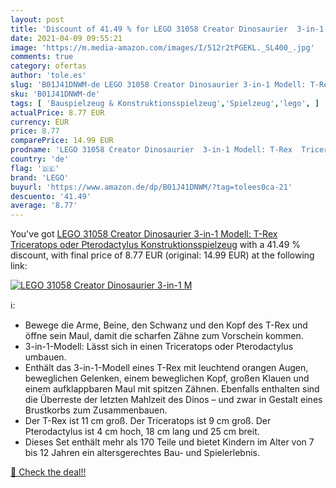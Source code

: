 ```yaml
---
layout: post
title: 'Discount of 41.49 % for LEGO 31058 Creator Dinosaurier  3-in-1 M'
date: 2021-04-09 09:55:21
image: 'https://m.media-amazon.com/images/I/512r2tPGEKL._SL400_.jpg'
comments: true
category: ofertas
author: 'tole.es'
slug: 'B01J41DNWM-de LEGO 31058 Creator Dinosaurier 3-in-1 Modell: T-Rex...'
sku: 'B01J41DNWM-de'
tags: [ 'Bauspielzeug & Konstruktionsspielzeug','Spielzeug','lego', ]
actualPrice: 8.77 EUR
currency: EUR
price: 8.77
comparePrice: 14.99 EUR
prodname: 'LEGO 31058 Creator Dinosaurier  3-in-1 Modell: T-Rex  Triceratops oder Pterodactylus  Konstruktionsspielzeug'
country: 'de'
flag: '🇩🇪'
brand: 'LEGO'
buyurl: 'https://www.amazon.de/dp/B01J41DNWM/?tag=tolees0ca-21'
descuento: '41.49'
average: '8.77'
---
```


You've got [LEGO 31058 Creator Dinosaurier  3-in-1 Modell: T-Rex  Triceratops oder Pterodactylus  Konstruktionsspielzeug](https://www.amazon.de/dp/B01J41DNWM/?tag=tolees0ca-21) with a  41.49 % discount, with final price of 8.77 EUR (original: 14.99 EUR) at the following link:

[![LEGO 31058 Creator Dinosaurier  3-in-1 M](https://m.media-amazon.com/images/I/512r2tPGEKL._SL400_.jpg)](https://www.amazon.de/dp/B01J41DNWM/?tag=tolees0ca-21)

ℹ️:

- Bewege die Arme, Beine, den Schwanz und den Kopf des T-Rex und öffne sein Maul, damit die scharfen Zähne zum Vorschein kommen.
- 3-in-1-Modell: Lässt sich in einen Triceratops oder Pterodactylus umbauen.
- Enthält das 3-in-1-Modell eines T-Rex mit leuchtend orangen Augen, beweglichen Gelenken, einem beweglichen Kopf, großen Klauen und einem aufklappbaren Maul mit spitzen Zähnen. Ebenfalls enthalten sind die Überreste der letzten Mahlzeit des Dinos – und zwar in Gestalt eines Brustkorbs zum Zusammenbauen.
- Der T-Rex ist 11 cm groß. Der Triceratops ist 9 cm groß. Der Pterodactylus ist 4 cm hoch, 18 cm lang und 25 cm breit.
- Dieses Set enthält mehr als 170 Teile und bietet Kindern im Alter von 7 bis 12 Jahren ein altersgerechtes Bau- und Spielerlebnis.

[🛒 Check the deal!!](https://www.amazon.de/dp/B01J41DNWM/?tag=tolees0ca-21)
